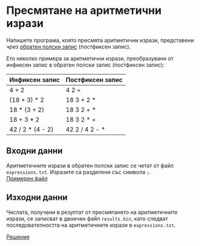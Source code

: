 Пресмятане на аритметични изрази
================================

Напишете програма, която пресмята аритметични изрази, представени чрез [обратен
полски запис](https://en.wikipedia.org/wiki/Reverse_Polish_notation)
(постфиксен запис).

Ето няколко примера за аритметични изрази, преобразувани от инфиксен запис в
обратен полски запис (постфиксен запис):

| Инфиксен запис   | Постфиксен запис |
| ---------------- | ---------------- |
| 4 + 2            | 4 2 +            |
| (18 + 3) * 2     | 18 3 + 2 *       |
| 18 * (3 + 2)     | 18 3 2 + *       |
| 18 + 3 * 2       | 18 3 2 * +       |
| 42 / 2 * (4 - 2) | 42 2 / 4 2 - *   |

Входни данни
------------
Аритметичните изрази в обратен полски запис се четат от файл `expressions.txt`.
Изразите са разделени със символа `;`.  
[Примерен файл](expressions.txt)

Изходни данни
-------------
Числата, получени в резултат от пресмятането на аритметичните изрази,
се записват в двоичен файл `results.bin`, като следват последователността
на аритметичните изрази в `expressions.txt`.

[Решение](calculate-expressions.cpp)
